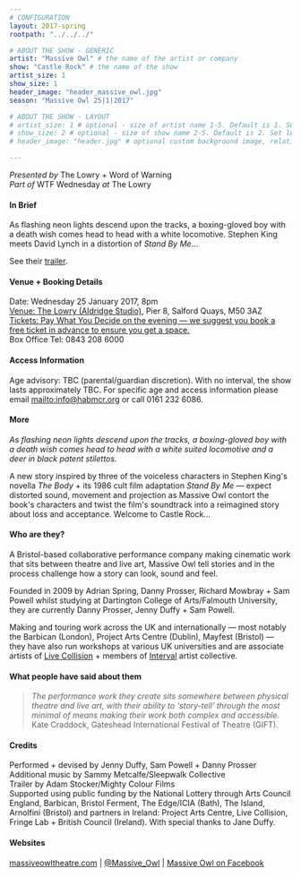 ```yaml
---
# CONFIGURATION
layout: 2017-spring
rootpath: "../../../"

# ABOUT THE SHOW - GENERIC
artist: "Massive Owl" # the name of the artist or company
show: "Castle Rock" # the name of the show
artist_size: 1
show_size: 1
header_image: "header_massive_owl.jpg"    
season: "Massive Owl 25|1|2017"

# ABOUT THE SHOW - LAYOUT
# artist_size: 1 # optional - size of artist name 1-5. Default is 1. Set longer names to lower values
# show_size: 2 # optional - size of show name 2-5. Default is 2. Set longer names to lower values
# header_image: "header.jpg" # optional custom background image, relative to current page

---
```

*Presented by* The Lowry + Word of Warning<br>*Part of* WTF Wednesday *at* The Lowry          
         
#### In Brief      
As flashing neon lights descend upon the tracks, a boxing-gloved boy with a death wish comes head to head with a white locomotive. Stephen King meets David Lynch in a distortion of *Stand By Me*…            
          
See their <a href="http://youtu.be/Viq1IxHS09M" target="_blank">trailer</a>.        
         
#### Venue + Booking Details    
Date: Wednesday 25 January 2017, 8pm          
<a href="http://www.thelowry.com/plan-your-visit/getting-here" target="_blank">Venue: The Lowry (Aldridge Studio)</a>, Pier 8, Salford Quays, M50 3AZ         
<a href="http://www.thelowry.com/event/massive-owls-castle-rock" target="_blank">Tickets: Pay What You Decide on the evening — we suggest you book a free ticket in advance to ensure you get a space.</a>         
Box Office Tel: 0843 208 6000          
          
#### Access Information        
Age advisory: TBC (parental/guardian discretion). With no interval, the show lasts approximately TBC. For specific age and access information please email <mailto:info@habmcr.org> or call 0161 232 6086.     
             
#### More         
*As flashing neon lights descend upon the tracks, a boxing-gloved boy with a death wish comes head to head with a white suited locomotive and a deer in black patent stilettos.*        
        
A new story inspired by three of the voiceless characters in Stephen King's novella *The Body* + its 1986 cult film adaptation *Stand By Me* — expect distorted sound, movement and projection as Massive Owl contort the book's characters and twist the film's soundtrack into a reimagined story about loss and acceptance. Welcome to Castle Rock…         
       
#### Who are they?        
A Bristol-based collaborative performance company making cinematic work that sits between theatre and live art, Massive Owl tell stories and in the process challenge how a story can look, sound and feel.         
         
Founded in 2009 by Adrian Spring, Danny Prosser, Richard Mowbray + Sam Powell whilst studying at Dartington College of Arts/Falmouth University, they are currently Danny Prosser, Jenny Duffy + Sam Powell.

Making and touring work across the UK and internationally — most notably the Barbican (London), Project Arts Centre (Dublin), Mayfest (Bristol) — they have also run workshops at various UK universities and are associate artists of <a href="http://www.livecollision.com" target="_blank">Live Collision</a> + members of <a href="http://www.intervalbristol.org" target="_blank">Interval</a> artist collective.

#### What people have said about them         
>*The performance work they create sits somewhere between physical theatre and live art, with their ability to ‘story-tell’ through the most minimal of means making their work both complex and accessible.*<br>Kate Craddock, Gateshead International Festival of Theatre (GIFT).        
        
#### Credits          
Performed + devised by Jenny Duffy, Sam Powell + Danny Prosser<br>Additional music by Sammy Metcalfe/Sleepwalk Collective<br>Trailer by Adam Stocker/Mighty Colour Films<br>Supported using public funding by the National Lottery through Arts Council England, Barbican, Bristol Ferment, The Edge/ICIA (Bath), The Island, Arnolfini (Bristol) and partners in Ireland: Project Arts Centre, Live Collision, Fringe Lab + British Council (Ireland). With special thanks to Jane Duffy.        
          
#### Websites          
<a href="http://www.massiveowltheatre.com/projects/castle-rock" target="_blank">massiveowltheatre.com</a> | <a href="http://twitter.com/Massive_Owl" target="_blank">@Massive_Owl</a> | <a href="http://facebook.com/massiveowl" target="_blank">Massive Owl on Facebook</a>
